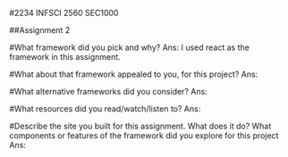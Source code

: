 #2234 INFSCI 2560 SEC1000

##Assignment 2

#What framework did you pick and why?
Ans:
I used react as the framework in this assignment.

#What about that framework appealed to you, for this project?
Ans:

#What alternative frameworks did you consider?
Ans:

#What resources did you read/watch/listen to?
Ans:

#Describe the site you built for this assignment. What does it do? What components or features of the framework did you explore for this project
Ans:
